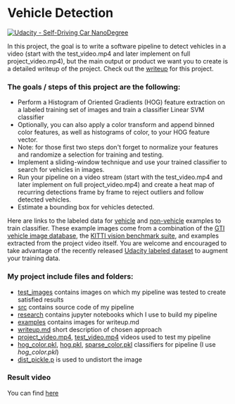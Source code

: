 # Vehicle Detection
[![Udacity - Self-Driving Car NanoDegree](https://s3.amazonaws.com/udacity-sdc/github/shield-carnd.svg)](http://www.udacity.com/drive)

In this project, the goal is to write a software pipeline to detect vehicles in a video (start with the test_video.mp4 and later implement on full project_video.mp4), but the main output or product we want you to create is a detailed writeup of the project.  Check out the [writeup](https://github.com/udacity/CarND-Vehicle-Detection/blob/master/writeup.md) for this project.  

### The goals / steps of this project are the following:

* Perform a Histogram of Oriented Gradients (HOG) feature extraction on a labeled training set of images and train a classifier Linear SVM classifier
* Optionally, you can also apply a color transform and append binned color features, as well as histograms of color, to your HOG feature vector. 
* Note: for those first two steps don't forget to normalize your features and randomize a selection for training and testing.
* Implement a sliding-window technique and use your trained classifier to search for vehicles in images.
* Run your pipeline on a video stream (start with the test_video.mp4 and later implement on full project_video.mp4) and create a heat map of recurring detections frame by frame to reject outliers and follow detected vehicles.
* Estimate a bounding box for vehicles detected.

Here are links to the labeled data for [vehicle](https://s3.amazonaws.com/udacity-sdc/Vehicle_Tracking/vehicles.zip) and [non-vehicle](https://s3.amazonaws.com/udacity-sdc/Vehicle_Tracking/non-vehicles.zip) examples to train classifier.  These example images come from a combination of the [GTI vehicle image database](http://www.gti.ssr.upm.es/data/Vehicle_database.html), the [KITTI vision benchmark suite](http://www.cvlibs.net/datasets/kitti/), and examples extracted from the project video itself.   You are welcome and encouraged to take advantage of the recently released [Udacity labeled dataset](https://github.com/udacity/self-driving-car/tree/master/annotations) to augment your training data.  

### My project include files and folders:
* [test_images](/test_images) contains images on which my pipeline was tested to create satisfied results
* [src](/src) contains source code of my pipeline
* [research](/research) contains jupyter notebooks which I use to build my pipeline
* [examples](/examples) contains images for writeup.md
* [writeup.md](/writeup.md) short description of chosen approach
* [project_video.mp4](/project_video.mp4), [test_video.mp4](/test_video.mp4) videos used to test my pipeline
* [hog_color.pkl](/hog_color.pkl), [hog.pkl](/hog.pkl), [sparse_color.pkl](/sparse_color.pkl) classifiers for pipeline (I use *hog_color.pkl*)
* [dist_pickle.p](/dist_pickle.p) is used to undistort the image

### Result video

You can find [here](https://www.youtube.com/watch?v=c6c7OA39n-A)
